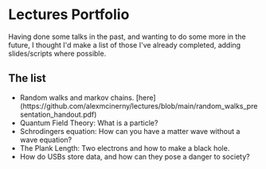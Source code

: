<h1>Lectures Portfolio</h1>

Having done some talks in the past, and wanting to do some more in the future, I thought I'd make a list of those I've already completed, adding slides/scripts where possible. 

<h2>The list</h2>
<ul>
<li>Random walks and markov chains. [here](https://github.com/alexmcinerny/lectures/blob/main/random_walks_presentation_handout.pdf)
<li>Quantum Field Theory: What is a particle?
<li>Schrodingers equation: How can you have a matter wave without a wave equation?
<li>The Plank Length: Two electrons and how to make a black hole.
<li>How do USBs store data, and how can they pose a danger to society?
